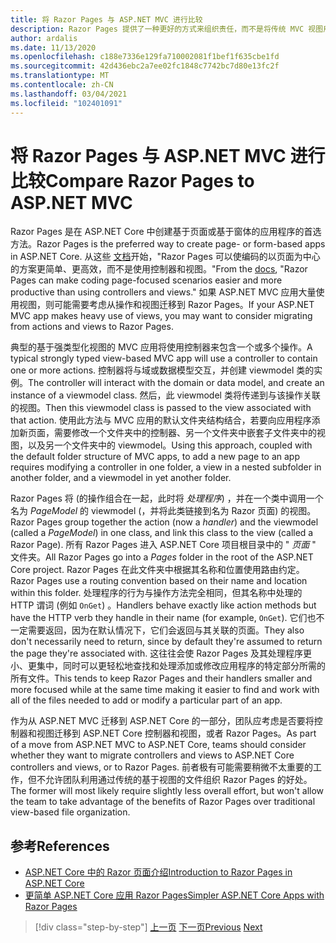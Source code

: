 ```yaml
---
title: 将 Razor Pages 与 ASP.NET MVC 进行比较
description: Razor Pages 提供了一种更好的方式来组织责任，而不是将传统 MVC 视图用于基于页面的应用。 了解如何与本部分中的传统 ASP.NET MVC 方法进行比较。
author: ardalis
ms.date: 11/13/2020
ms.openlocfilehash: c188e7336e129fa710002081f1bef1f635cbe1fd
ms.sourcegitcommit: 42d436ebc2a7ee02fc1848c7742bc7d80e13fc2f
ms.translationtype: MT
ms.contentlocale: zh-CN
ms.lasthandoff: 03/04/2021
ms.locfileid: "102401091"
---
```

# <a name="compare-razor-pages-to-aspnet-mvc"></a><span data-ttu-id="bba4b-104">将 Razor Pages 与 ASP.NET MVC 进行比较</span><span class="sxs-lookup"><span data-stu-id="bba4b-104">Compare Razor Pages to ASP.NET MVC</span></span>

<span data-ttu-id="bba4b-105">Razor Pages 是在 ASP.NET Core 中创建基于页面或基于窗体的应用程序的首选方法。</span><span class="sxs-lookup"><span data-stu-id="bba4b-105">Razor Pages is the preferred way to create page- or form-based apps in ASP.NET Core.</span></span> <span data-ttu-id="bba4b-106">从这些 [文档](/aspnet/core/razor-pages/)开始，"Razor Pages 可以使编码的以页面为中心的方案更简单、更高效，而不是使用控制器和视图。"</span><span class="sxs-lookup"><span data-stu-id="bba4b-106">From the [docs](/aspnet/core/razor-pages/), "Razor Pages can make coding page-focused scenarios easier and more productive than using controllers and views."</span></span> <span data-ttu-id="bba4b-107">如果 ASP.NET MVC 应用大量使用视图，则可能需要考虑从操作和视图迁移到 Razor Pages。</span><span class="sxs-lookup"><span data-stu-id="bba4b-107">If your ASP.NET MVC app makes heavy use of views, you may want to consider migrating from actions and views to Razor Pages.</span></span>

<span data-ttu-id="bba4b-108">典型的基于强类型化视图的 MVC 应用将使用控制器来包含一个或多个操作。</span><span class="sxs-lookup"><span data-stu-id="bba4b-108">A typical strongly typed view-based MVC app will use a controller to contain one or more actions.</span></span> <span data-ttu-id="bba4b-109">控制器将与域或数据模型交互，并创建 viewmodel 类的实例。</span><span class="sxs-lookup"><span data-stu-id="bba4b-109">The controller will interact with the domain or data model, and create an instance of a viewmodel class.</span></span> <span data-ttu-id="bba4b-110">然后，此 viewmodel 类将传递到与该操作关联的视图。</span><span class="sxs-lookup"><span data-stu-id="bba4b-110">Then this viewmodel class is passed to the view associated with that action.</span></span> <span data-ttu-id="bba4b-111">使用此方法与 MVC 应用的默认文件夹结构结合，若要向应用程序添加新页面，需要修改一个文件夹中的控制器、另一个文件夹中嵌套子文件夹中的视图，以及另一个文件夹中的 viewmodel。</span><span class="sxs-lookup"><span data-stu-id="bba4b-111">Using this approach, coupled with the default folder structure of MVC apps, to add a new page to an app requires modifying a controller in one folder, a view in a nested subfolder in another folder, and a viewmodel in yet another folder.</span></span>

<span data-ttu-id="bba4b-112">Razor Pages 将 (的操作组合在一起，此时将 *处理程序*) ，并在一个类中调用一个名为 *PageModel* 的 viewmodel (，并将此类链接到名为 Razor 页面) 的视图。</span><span class="sxs-lookup"><span data-stu-id="bba4b-112">Razor Pages group together the action (now a *handler*) and the viewmodel (called a *PageModel*) in one class, and link this class to the view (called a Razor Page).</span></span> <span data-ttu-id="bba4b-113">所有 Razor Pages 进入 ASP.NET Core 项目根目录中的 " *页面* " 文件夹。</span><span class="sxs-lookup"><span data-stu-id="bba4b-113">All Razor Pages go into a *Pages* folder in the root of the ASP.NET Core project.</span></span> <span data-ttu-id="bba4b-114">Razor Pages 在此文件夹中根据其名称和位置使用路由约定。</span><span class="sxs-lookup"><span data-stu-id="bba4b-114">Razor Pages use a routing convention based on their name and location within this folder.</span></span> <span data-ttu-id="bba4b-115">处理程序的行为与操作方法完全相同，但其名称中处理的 HTTP 谓词 (例如 `OnGet`) 。</span><span class="sxs-lookup"><span data-stu-id="bba4b-115">Handlers behave exactly like action methods but have the HTTP verb they handle in their name (for example, `OnGet`).</span></span> <span data-ttu-id="bba4b-116">它们也不一定需要返回，因为在默认情况下，它们会返回与其关联的页面。</span><span class="sxs-lookup"><span data-stu-id="bba4b-116">They also don't necessarily need to return, since by default they're assumed to return the page they're associated with.</span></span> <span data-ttu-id="bba4b-117">这往往会使 Razor Pages 及其处理程序更小、更集中，同时可以更轻松地查找和处理添加或修改应用程序的特定部分所需的所有文件。</span><span class="sxs-lookup"><span data-stu-id="bba4b-117">This tends to keep Razor Pages and their handlers smaller and more focused while at the same time making it easier to find and work with all of the files needed to add or modify a particular part of an app.</span></span>

<span data-ttu-id="bba4b-118">作为从 ASP.NET MVC 迁移到 ASP.NET Core 的一部分，团队应考虑是否要将控制器和视图迁移到 ASP.NET Core 控制器和视图，或者 Razor Pages。</span><span class="sxs-lookup"><span data-stu-id="bba4b-118">As part of a move from ASP.NET MVC to ASP.NET Core, teams should consider whether they want to migrate controllers and views to ASP.NET Core controllers and views, or to Razor Pages.</span></span> <span data-ttu-id="bba4b-119">前者极有可能需要稍微不太重要的工作，但不允许团队利用通过传统的基于视图的文件组织 Razor Pages 的好处。</span><span class="sxs-lookup"><span data-stu-id="bba4b-119">The former will most likely require slightly less overall effort, but won't allow the team to take advantage of the benefits of Razor Pages over traditional view-based file organization.</span></span>

## <a name="references"></a><span data-ttu-id="bba4b-120">参考</span><span class="sxs-lookup"><span data-stu-id="bba4b-120">References</span></span>

- [<span data-ttu-id="bba4b-121">ASP.NET Core 中的 Razor 页面介绍</span><span class="sxs-lookup"><span data-stu-id="bba4b-121">Introduction to Razor Pages in ASP.NET Core</span></span>](/aspnet/core/razor-pages/)
- [<span data-ttu-id="bba4b-122">更简单 ASP.NET Core 应用 Razor Pages</span><span class="sxs-lookup"><span data-stu-id="bba4b-122">Simpler ASP.NET Core Apps with Razor Pages</span></span>](/archive/msdn-magazine/2017/september/asp-net-core-simpler-asp-net-mvc-apps-with-razor-pages)

>[!div class="step-by-step"]
><span data-ttu-id="bba4b-123">[上一页](routing-differences.md)
>[下一页](webapi-differences.md)</span><span class="sxs-lookup"><span data-stu-id="bba4b-123">[Previous](routing-differences.md)
[Next](webapi-differences.md)</span></span>
